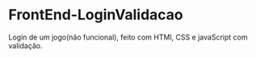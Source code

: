 # FrontEnd-LoginValidacao
Login de um jogo(não funcional), feito com HTMl, CSS e javaScript com validação.
